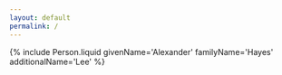 ```yaml
---
layout: default
permalink: /
---
```


{% include Person.liquid givenName='Alexander' familyName='Hayes' additionalName='Lee' %}
